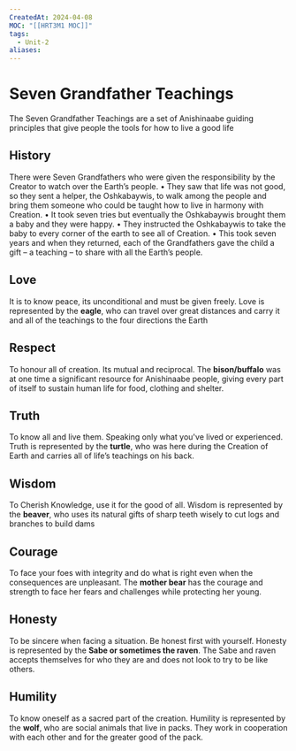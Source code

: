 ```yaml
---
CreatedAt: 2024-04-08
MOC: "[[HRT3M1 MOC]]"
tags:
  - Unit-2
aliases: 
---
```

# Seven Grandfather Teachings
The Seven Grandfather Teachings are a set of Anishinaabe guiding principles that give people the tools for how to live a good life

## History
There were Seven Grandfathers who were given the responsibility by the Creator to watch over the Earth’s people.
• They saw that life was not good, so they sent a helper, the Oshkabaywis, to walk among the people and bring them someone who could be taught how to live in harmony with Creation.
• It took seven tries but eventually the Oshkabaywis brought them a baby and they were happy.
• They instructed the Oshkabaywis to take the baby to every corner of the earth to see all of Creation.
• This took seven years and when they returned, each of the Grandfathers gave the child a gift – a teaching – to share with all the Earth’s people.


## Love
It is to know peace, its unconditional and must be given freely. Love is represented by the **eagle**, who can travel over great distances and carry it and all of the teachings to the four directions the Earth

## Respect
To honour all of creation. Its mutual and reciprocal. The **bison/buffalo** was at one time a significant resource for Anishinaabe people, giving every part of itself to sustain human life for food, clothing and shelter.

## Truth
To know all and live them. Speaking only what you've lived or experienced. Truth is represented by the **turtle**, who was here during the Creation of Earth and carries all of life’s teachings on his back.

## Wisdom
To Cherish Knowledge, use it for the good of all. Wisdom is represented by the **beaver**, who uses its natural gifts of sharp teeth wisely to cut logs and branches to build dams

## Courage
To face your foes with integrity and do what is right even when the consequences are unpleasant. The **mother bear** has the courage and strength to face her fears and challenges while protecting her young.

## Honesty
To be sincere when facing a situation. Be honest first with yourself. Honesty is represented by the **Sabe or sometimes the raven**. The Sabe and raven accepts themselves for who they are and does not look to try to be like others.

## Humility
To know oneself as a sacred part of the creation. Humility is represented by the **wolf**, who are social animals that live in packs. They work in cooperation with each other and for the greater good of the pack.


